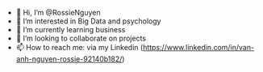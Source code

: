 - 👋 Hi, I’m @RossieNguyen
- 👀 I’m interested in Big Data and psychology
- 🌱 I’m currently learning business
- 💞️ I’m looking to collaborate on projects
- 📫 How to reach me: via my Linkedin (https://www.linkedin.com/in/van-anh-nguyen-rossie-92140b182/)

<!---
RossieNguyen/RossieNguyen is a ✨ special ✨ repository because its `README.md` (this file) appears on your GitHub profile.
You can click the Preview link to take a look at your changes.
--->

